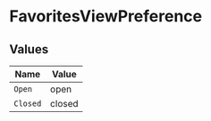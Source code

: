 # FavoritesViewPreference


## Values

| Name     | Value    |
| -------- | -------- |
| `Open`   | open     |
| `Closed` | closed   |